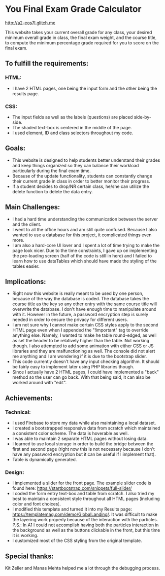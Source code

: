 You Final Exam Grade Calculator
===
http://a2-eos7l.glitch.me

This website takes your current overall grade for any class, your desired minimum overall grade in class, the final exam weight, and the course title, to compute the minimum percentage grade required for you to score on the final exam.

To fulfill the requirements:
---
### HTML:

- I have 2 HTML pages, one being the input form and the other being the results page. 

### CSS: 

- The input fields as well as the labels (questions) are placed side-by-side.
- The shaded text-box is centered in the middle of the page.
- I used element, ID and class selectors throughout my code. 


Goals:
---
- This website is designed to help students better understand their grades and keep things organized so they can balance their workload particularly during the final exam time. 
- Because of the update functionality, students can constantly change their current grade in class in order to better monitor their progress. 
- If a student decides to drop/NR certain class, he/she can utilize the delete function to delete the data entry. 

Main Challenges:
---
- I had a hard time understanding the communication between the server and the client.
- I went to all the office hours and am still quite confused. Because I also wanted to use a database for this project, it complicated things even more. 
- I am also a hard-core UI lover and I spent a lot of time trying to make the page look nicer. Due to the time constraints, I gave up on implementing the pre-loading screen (half of the code is still in here) and I failed to learn how to use dataTables which should have made the styling of the tables easier.


Implications:
---
- Right now this website is really meant to be used by one person, because of the way the database is coded. The database takes the course title as the key so any other entry with the same course title will overwrite the database. I don't have enough time to manipulate around with it. However in the future, a password encryption step is surely needed in order to ensure the privacy for different users. 
- I am not sure why I cannot make certain CSS styles apply to the second HTML page even when I appended the "!important" tag to override anything else. Namely, I wanted to make he table round-edged, as well as set the header to be relatively higher than the table. Not working though. I also attempted to add some animation with either CSS or JS libraries and they are malfunctioning as well. The console did not alert me anything and I am wondering if it is due to the bootstrap slider. 
- This code currently doesn't have any input checking algorithm. It should be fairly easy to implement later using PHP libraries though.
- Since I actually have 2 HTML pages, I could have implemented a "back" method so the user can go back. With that being said, it can also be worked around with "edit".


Achievements:
---
### Technical:
- I used Firebase to store my data while also maintaining a local dataset. 
- I created a bootstrapped responsive data from scratch which maintained a consistent color scheme. The data is hoverable as well. 
- I was able to maintain 2 separate HTML pages without losing data. 
- I learned to use local storage in order to build the bridge between the first and second page (right now this is not necessary because I don't have any password encryption but it can be useful if I implement that).
- Table is dynamically generated.


### Design:
- I implemented a slider for the front page. The example slider code is found here: https://startbootstrap.com/snippets/full-slider/
- I coded the form entry text-box and table from scratch. I also tried my best to maintain a consistent style throughout all HTML pages (including color and font choices).
- I modified this template and turned it into my Results page: https://templatemag.com/demo/GlobalLanding/. It was difficult to make the layering work properly because of the interaction with the particles. P.S.: In A1 I could not accomplish having both the particles interaction in the background as well as the buttons clickable in the front, but this time it is working. 
- I customized most of the CSS styling from the original template. 


Special thanks:
---
Kit Zeller and Manas Mehta helped me a lot through the debugging process. 
